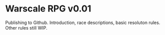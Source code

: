 # Warscale RPG v0.01
Publishing to Github.
Introduction, race descriptions, basic resoluton rules.
Other rules still WIP.